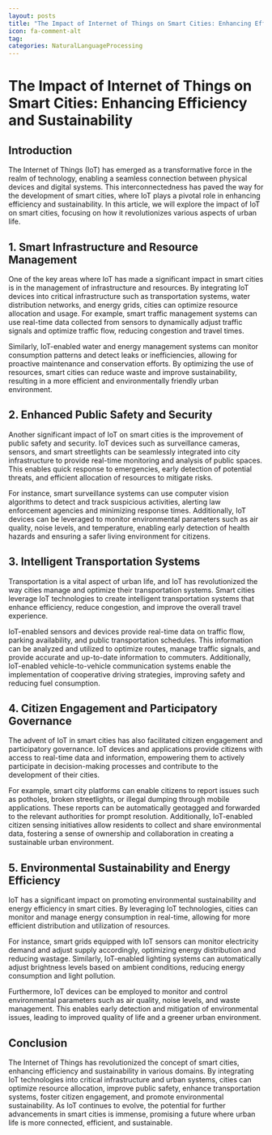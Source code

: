 ```yaml
---
layout: posts
title: "The Impact of Internet of Things on Smart Cities: Enhancing Efficiency and Sustainability"
icon: fa-comment-alt
tag:      
categories: NaturalLanguageProcessing
---
```



# The Impact of Internet of Things on Smart Cities: Enhancing Efficiency and Sustainability

## Introduction

The Internet of Things (IoT) has emerged as a transformative force in the realm of technology, enabling a seamless connection between physical devices and digital systems. This interconnectedness has paved the way for the development of smart cities, where IoT plays a pivotal role in enhancing efficiency and sustainability. In this article, we will explore the impact of IoT on smart cities, focusing on how it revolutionizes various aspects of urban life.

## 1. Smart Infrastructure and Resource Management

One of the key areas where IoT has made a significant impact in smart cities is in the management of infrastructure and resources. By integrating IoT devices into critical infrastructure such as transportation systems, water distribution networks, and energy grids, cities can optimize resource allocation and usage. For example, smart traffic management systems can use real-time data collected from sensors to dynamically adjust traffic signals and optimize traffic flow, reducing congestion and travel times.

Similarly, IoT-enabled water and energy management systems can monitor consumption patterns and detect leaks or inefficiencies, allowing for proactive maintenance and conservation efforts. By optimizing the use of resources, smart cities can reduce waste and improve sustainability, resulting in a more efficient and environmentally friendly urban environment.

## 2. Enhanced Public Safety and Security

Another significant impact of IoT on smart cities is the improvement of public safety and security. IoT devices such as surveillance cameras, sensors, and smart streetlights can be seamlessly integrated into city infrastructure to provide real-time monitoring and analysis of public spaces. This enables quick response to emergencies, early detection of potential threats, and efficient allocation of resources to mitigate risks.

For instance, smart surveillance systems can use computer vision algorithms to detect and track suspicious activities, alerting law enforcement agencies and minimizing response times. Additionally, IoT devices can be leveraged to monitor environmental parameters such as air quality, noise levels, and temperature, enabling early detection of health hazards and ensuring a safer living environment for citizens.

## 3. Intelligent Transportation Systems

Transportation is a vital aspect of urban life, and IoT has revolutionized the way cities manage and optimize their transportation systems. Smart cities leverage IoT technologies to create intelligent transportation systems that enhance efficiency, reduce congestion, and improve the overall travel experience.

IoT-enabled sensors and devices provide real-time data on traffic flow, parking availability, and public transportation schedules. This information can be analyzed and utilized to optimize routes, manage traffic signals, and provide accurate and up-to-date information to commuters. Additionally, IoT-enabled vehicle-to-vehicle communication systems enable the implementation of cooperative driving strategies, improving safety and reducing fuel consumption.

## 4. Citizen Engagement and Participatory Governance

The advent of IoT in smart cities has also facilitated citizen engagement and participatory governance. IoT devices and applications provide citizens with access to real-time data and information, empowering them to actively participate in decision-making processes and contribute to the development of their cities.

For example, smart city platforms can enable citizens to report issues such as potholes, broken streetlights, or illegal dumping through mobile applications. These reports can be automatically geotagged and forwarded to the relevant authorities for prompt resolution. Additionally, IoT-enabled citizen sensing initiatives allow residents to collect and share environmental data, fostering a sense of ownership and collaboration in creating a sustainable urban environment.

## 5. Environmental Sustainability and Energy Efficiency

IoT has a significant impact on promoting environmental sustainability and energy efficiency in smart cities. By leveraging IoT technologies, cities can monitor and manage energy consumption in real-time, allowing for more efficient distribution and utilization of resources.

For instance, smart grids equipped with IoT sensors can monitor electricity demand and adjust supply accordingly, optimizing energy distribution and reducing wastage. Similarly, IoT-enabled lighting systems can automatically adjust brightness levels based on ambient conditions, reducing energy consumption and light pollution.

Furthermore, IoT devices can be employed to monitor and control environmental parameters such as air quality, noise levels, and waste management. This enables early detection and mitigation of environmental issues, leading to improved quality of life and a greener urban environment.

## Conclusion

The Internet of Things has revolutionized the concept of smart cities, enhancing efficiency and sustainability in various domains. By integrating IoT technologies into critical infrastructure and urban systems, cities can optimize resource allocation, improve public safety, enhance transportation systems, foster citizen engagement, and promote environmental sustainability. As IoT continues to evolve, the potential for further advancements in smart cities is immense, promising a future where urban life is more connected, efficient, and sustainable.